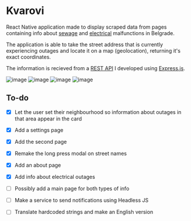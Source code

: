 # Kvarovi

React Native application made to display scraped data
from pages containing info about 
[sewage](https://www.bvk.rs/kvarovi-na-mrezi/)
and [electrical](http://www.epsdistribucija.rs/Dan_0_Iskljucenja.htm) malfunctions
in Belgrade.

The application is able to take the street address that is currently
experiencing outages and locate it on a map (geolocation), returning it's exact
coordinates.

The information is recieved from a [REST API](https://github.com/Marko590/KvaroviServer)
I developed using [Express.js](https://github.com/expressjs/express).


![image](https://user-images.githubusercontent.com/62253006/174435519-9a62bfe7-23bf-4c8c-8660-874bc0accff1.png)
![image](https://user-images.githubusercontent.com/62253006/174435529-1a728f34-3c7d-46e1-b24d-fe84c5dda3bd.png)
![image](https://user-images.githubusercontent.com/62253006/174435538-ac557636-9ae2-451c-b203-40023ef2e9b2.png)
![image](https://user-images.githubusercontent.com/62253006/174435543-9e081cc9-ee2a-4fe2-b535-22cb605e4ffa.png)



## To-do
- [x] Let the user set their neighbourhood so information about outages in that area appear in the card
- [x] Add a settings page
- [x] Add the second page 
- [x] Remake the long press modal on street names
- [x] Add an about page
- [x] Add info about electrical outages
- [ ] Possibly add a main page for both types of info
- [ ] Make a service to send notifications using Headless JS
- [ ] Translate hardcoded strings and make an English version

